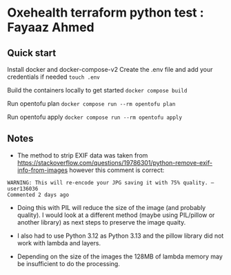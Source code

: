 # Oxehealth terraform python test : Fayaaz Ahmed

## Quick start

Install docker and docker-compose-v2
Create the .env file and add your credentials if needed
`touch .env`

Build the containers locally to get started
`docker compose build`

Run opentofu plan
`docker compose run --rm opentofu plan`

Run opentofu apply
`docker compose run --rm opentofu apply`


## Notes

- The method to strip EXIF data was taken from https://stackoverflow.com/questions/19786301/python-remove-exif-info-from-images
however this comment is correct:
```
WARNING: This will re-encode your JPG saving it with 75% quality. – 
user136036
Commented 2 days ago
```

- Doing this with PIL will reduce the size of the image (and probably quality). I would look at
 a different method (maybe using PIL/pillow or another library) as next steps to preserve the image quaity.

- I also had to use Python 3.12 as Python 3.13 and the pillow library did not work with lambda and layers. 

- Depending on the size of the images the 128MB of lambda memory may be insufficient to do the processing.
